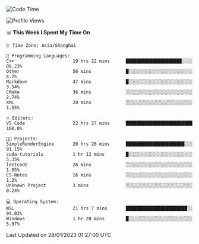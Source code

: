 <!--START_SECTION:waka-->
![Code Time](http://img.shields.io/badge/Code%20Time-621%20hrs%2021%20mins-blue)

![Profile Views](http://img.shields.io/badge/Profile%20Views-0-blue)

📊 **This Week I Spent My Time On** 

```text
⌚︎ Time Zone: Asia/Shanghai

💬 Programming Languages: 
C++                      19 hrs 22 mins      █████████████████████░░░░   86.23% 
Other                    56 mins             █░░░░░░░░░░░░░░░░░░░░░░░░   4.2% 
Markdown                 47 mins             █░░░░░░░░░░░░░░░░░░░░░░░░   3.54% 
CMake                    36 mins             ░░░░░░░░░░░░░░░░░░░░░░░░░   2.74% 
XML                      20 mins             ░░░░░░░░░░░░░░░░░░░░░░░░░   1.55%

🔥 Editors: 
VS Code                  22 hrs 27 mins      █████████████████████████   100.0%

🐱‍💻 Projects: 
SimpleRenderEngine       20 hrs 28 mins      ██████████████████████░░░   91.15% 
cuda-tutorials           1 hr 12 mins        █░░░░░░░░░░░░░░░░░░░░░░░░   5.35% 
leetcode                 26 mins             ░░░░░░░░░░░░░░░░░░░░░░░░░   1.95% 
CS-Notes                 16 mins             ░░░░░░░░░░░░░░░░░░░░░░░░░   1.2% 
Unknown Project          3 mins              ░░░░░░░░░░░░░░░░░░░░░░░░░   0.24%

💻 Operating System: 
WSL                      21 hrs 7 mins       ███████████████████████░░   94.03% 
Windows                  1 hr 20 mins        █░░░░░░░░░░░░░░░░░░░░░░░░   5.97%

```


 Last Updated on 28/01/2023 01:27:00 UTC
<!--END_SECTION:waka-->